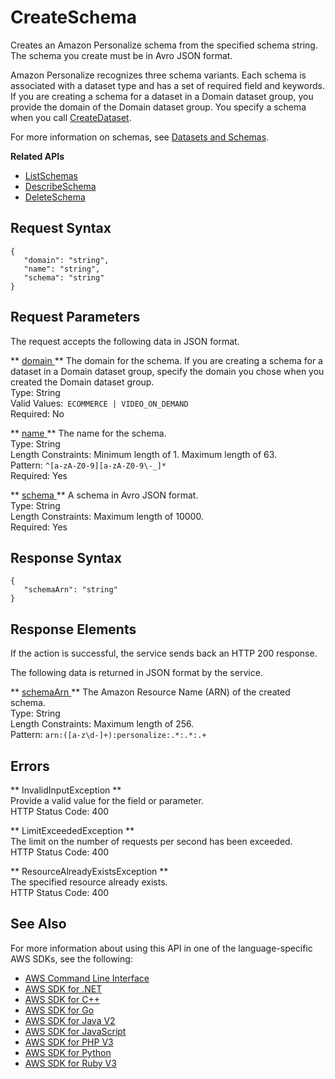 # CreateSchema<a name="API_CreateSchema"></a>

Creates an Amazon Personalize schema from the specified schema string\. The schema you create must be in Avro JSON format\.

Amazon Personalize recognizes three schema variants\. Each schema is associated with a dataset type and has a set of required field and keywords\. If you are creating a schema for a dataset in a Domain dataset group, you provide the domain of the Domain dataset group\. You specify a schema when you call [CreateDataset](API_CreateDataset.md)\.

For more information on schemas, see [Datasets and Schemas](https://docs.aws.amazon.com/personalize/latest/dg/how-it-works-dataset-schema.html)\.

**Related APIs**
+  [ListSchemas](API_ListSchemas.md) 
+  [DescribeSchema](API_DescribeSchema.md) 
+  [DeleteSchema](API_DeleteSchema.md) 

## Request Syntax<a name="API_CreateSchema_RequestSyntax"></a>

```
{
   "domain": "string",
   "name": "string",
   "schema": "string"
}
```

## Request Parameters<a name="API_CreateSchema_RequestParameters"></a>

The request accepts the following data in JSON format\.

 ** [ domain ](#API_CreateSchema_RequestSyntax) **   <a name="personalize-CreateSchema-request-domain"></a>
The domain for the schema\. If you are creating a schema for a dataset in a Domain dataset group, specify the domain you chose when you created the Domain dataset group\.  
Type: String  
Valid Values:` ECOMMERCE | VIDEO_ON_DEMAND`   
Required: No

 ** [ name ](#API_CreateSchema_RequestSyntax) **   <a name="personalize-CreateSchema-request-name"></a>
The name for the schema\.  
Type: String  
Length Constraints: Minimum length of 1\. Maximum length of 63\.  
Pattern: `^[a-zA-Z0-9][a-zA-Z0-9\-_]*`   
Required: Yes

 ** [ schema ](#API_CreateSchema_RequestSyntax) **   <a name="personalize-CreateSchema-request-schema"></a>
A schema in Avro JSON format\.  
Type: String  
Length Constraints: Maximum length of 10000\.  
Required: Yes

## Response Syntax<a name="API_CreateSchema_ResponseSyntax"></a>

```
{
   "schemaArn": "string"
}
```

## Response Elements<a name="API_CreateSchema_ResponseElements"></a>

If the action is successful, the service sends back an HTTP 200 response\.

The following data is returned in JSON format by the service\.

 ** [ schemaArn ](#API_CreateSchema_ResponseSyntax) **   <a name="personalize-CreateSchema-response-schemaArn"></a>
The Amazon Resource Name \(ARN\) of the created schema\.  
Type: String  
Length Constraints: Maximum length of 256\.  
Pattern: `arn:([a-z\d-]+):personalize:.*:.*:.+` 

## Errors<a name="API_CreateSchema_Errors"></a>

 ** InvalidInputException **   
Provide a valid value for the field or parameter\.  
HTTP Status Code: 400

 ** LimitExceededException **   
The limit on the number of requests per second has been exceeded\.  
HTTP Status Code: 400

 ** ResourceAlreadyExistsException **   
The specified resource already exists\.  
HTTP Status Code: 400

## See Also<a name="API_CreateSchema_SeeAlso"></a>

For more information about using this API in one of the language\-specific AWS SDKs, see the following:
+  [ AWS Command Line Interface](https://docs.aws.amazon.com/goto/aws-cli/personalize-2018-05-22/CreateSchema) 
+  [ AWS SDK for \.NET](https://docs.aws.amazon.com/goto/DotNetSDKV3/personalize-2018-05-22/CreateSchema) 
+  [ AWS SDK for C\+\+](https://docs.aws.amazon.com/goto/SdkForCpp/personalize-2018-05-22/CreateSchema) 
+  [ AWS SDK for Go](https://docs.aws.amazon.com/goto/SdkForGoV1/personalize-2018-05-22/CreateSchema) 
+  [ AWS SDK for Java V2](https://docs.aws.amazon.com/goto/SdkForJavaV2/personalize-2018-05-22/CreateSchema) 
+  [ AWS SDK for JavaScript](https://docs.aws.amazon.com/goto/AWSJavaScriptSDK/personalize-2018-05-22/CreateSchema) 
+  [ AWS SDK for PHP V3](https://docs.aws.amazon.com/goto/SdkForPHPV3/personalize-2018-05-22/CreateSchema) 
+  [ AWS SDK for Python](https://docs.aws.amazon.com/goto/boto3/personalize-2018-05-22/CreateSchema) 
+  [ AWS SDK for Ruby V3](https://docs.aws.amazon.com/goto/SdkForRubyV3/personalize-2018-05-22/CreateSchema) 
